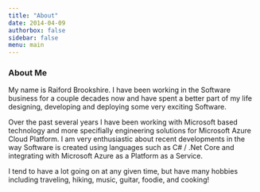 ```yaml
---
title: "About"
date: 2014-04-09
authorbox: false
sidebar: false
menu: main
---
```



### About Me
My name is Raiford Brookshire. I have been working in the Software business for a couple decades now and have spent a better part of my life designing, developing and deploying some very exciting Software.

Over the past several years I have been working with Microsoft based technology
 and more specifially engineering solutions for Microsoft Azure Cloud Platform. I am very enthusiastic about recent developments in the way Software is created using languages such as C# / .Net Core and integrating with Microsoft Azure as a Platform as a Service.
 
I tend to have a lot going on at any given time, but have many hobbies including traveling, hiking, music, guitar, foodie,  and cooking!
